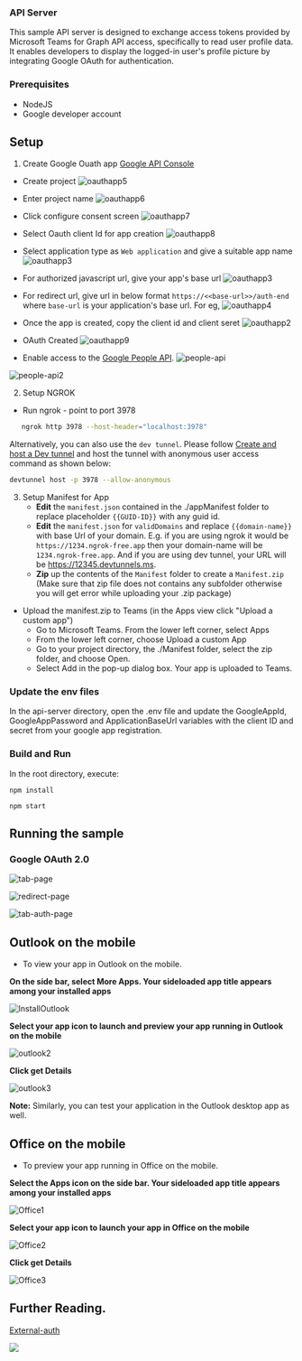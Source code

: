 ### API Server
This sample API server is designed to exchange access tokens provided by Microsoft Teams for Graph API access, specifically to read user profile data. It enables developers to display the logged-in user's profile picture by integrating Google OAuth for authentication.

### Prerequisites
- NodeJS
- Google developer account

## Setup

1. Create Google Ouath app [Google API Console](https://console.developers.google.com/)
 
 - Create project
 ![oauthapp5](Images/oauthapp5.png)

 - Enter project name
 ![oauthapp6](Images/oauthapp6.png)

 - Click configure consent screen
 ![oauthapp7](Images/oauthapp7.png)

 - Select Oauth client Id for app creation
 ![oauthapp8](Images/oauthapp8.png) 

 - Select application type as `Web application` and give a suitable app name
 ![oauthapp3](Images/oauthapp3.png)

 - For authorized javascript url, give your app's base url
 ![oauthapp3](Images/oauthapp3.png)

 - For redirect url, give url in below format `https://<<base-url>>/auth-end` where `base-url` is your application's base url. For eg,
 ![oauthapp4](Images/oauthapp4.png)

 - Once the app is created, copy the client id and client seret
 ![oauthapp2](Images/oauthapp2.png)

  - OAuth Created
 ![oauthapp9](Images/oauthapp9.png) 

 - Enable access to the [Google People API](https://developers.google.com/people/).
 ![people-api](Images/peopleapi1.png)

 ![people-api2](Images/peopleapi2.png)

2. Setup NGROK
- Run ngrok - point to port 3978

```bash
   ngrok http 3978 --host-header="localhost:3978"
   ```  

   Alternatively, you can also use the `dev tunnel`. Please follow [Create and host a Dev tunnel](https://learn.microsoft.com/en-us/azure/developer/dev-tunnels/get-started?tabs=windows) and host the tunnel with anonymous user access command as shown below:

   ```bash
   devtunnel host -p 3978 --allow-anonymous
   ```

3. Setup Manifest for App
    - **Edit** the `manifest.json` contained in the ./appManifest folder to replace placeholder `{{GUID-ID}}` with any guid id.
    - **Edit** the `manifest.json` for `validDomains` and replace `{{domain-name}}` with base Url of your domain. E.g. if you are using ngrok it would be `https://1234.ngrok-free.app` then your domain-name will be `1234.ngrok-free.app`. And if you are using dev tunnel, your URL will be https://12345.devtunnels.ms.
    - **Zip** up the contents of the `Manifest` folder to create a `Manifest.zip`  (Make sure that zip file does not contains any subfolder otherwise you will get error while uploading your .zip package)

- Upload the manifest.zip to Teams (in the Apps view click "Upload a custom app")
   - Go to Microsoft Teams. From the lower left corner, select Apps
   - From the lower left corner, choose Upload a custom App
   - Go to your project directory, the ./Manifest folder, select the zip folder, and choose Open.
   - Select Add in the pop-up dialog box. Your app is uploaded to Teams.

### Update the env files
In the api-server directory, open the .env file and update the GoogleAppId, GoogleAppPassword and ApplicationBaseUrl variables with the client ID and secret from your google app registration.

### Build and Run
In the root directory, execute:

`npm install`

`npm start`

## Running the sample

### Google OAuth 2.0

![tab-page](Images/tab.png)

![redirect-page](Images/redirect-page.png)

![tab-auth-page](Images/tab1.png)

## Outlook on the mobile

- To view your app in Outlook on the mobile.

**On the side bar, select More Apps. Your sideloaded app title appears among your installed apps**

![InstallOutlook](Images/outlook1.jpg)

**Select your app icon to launch and preview your app running in Outlook on the mobile**

![outlook2](Images/outlook2.jpg)

**Click get Details**

![outlook3](Images/outlook3.jpg)

**Note:** Similarly, you can test your application in the Outlook desktop app as well.

## Office on the mobile

- To preview your app running in Office on the mobile.

**Select the Apps icon on the side bar. Your sideloaded app title appears among your installed apps**

![Office1](Images/Office1.jpg)

**Select your app icon to launch your app in Office on the mobile**

![Office2](Images/Office2.jpg)

**Click get Details**

![Office3](Images/Office3.jpg)

## Further Reading.
[External-auth](https://learn.microsoft.com/microsoftteams/platform/tabs/how-to/authentication/auth-oauth-provider#add-authentication-to-external-browsers)

<img src="https://pnptelemetry.azurewebsites.net/microsoft-teams-samples/samples/tab-external-auth-nodejs" />